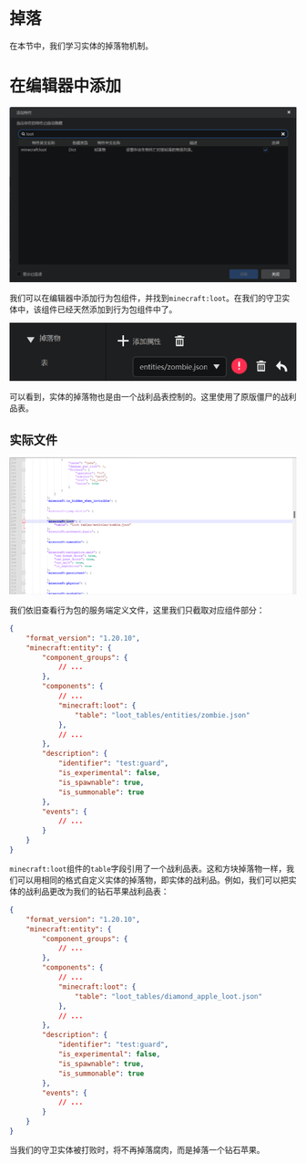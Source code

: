 # 掉落

在本节中，我们学习实体的掉落物机制。

# 在编辑器中添加

![image-20240923131425596](./assets/image-20240923131425596.png)

我们可以在编辑器中添加行为包组件，并找到`minecraft:loot`。在我们的守卫实体中，该组件已经天然添加到行为包组件中了。

![image-20240923131533155](./assets/image-20240923131533155.png)

可以看到，实体的掉落物也是由一个战利品表控制的。这里使用了原版僵尸的战利品表。

## 实际文件

![image-20240923131628453](./assets/image-20240923131628453.png)

我们依旧查看行为包的服务端定义文件，这里我们只截取对应组件部分：

```json
{
    "format_version": "1.20.10",
    "minecraft:entity": {
        "component_groups": {
            // ...
        },
        "components": {
            // ...
            "minecraft:loot": {
                "table": "loot_tables/entities/zombie.json"
            },
            // ...
        },
        "description": {
            "identifier": "test:guard",
            "is_experimental": false,
            "is_spawnable": true,
            "is_summonable": true
        },
        "events": {
            // ...
        }
    }
}
```

`minecraft:loot`组件的`table`字段引用了一个战利品表。这和方块掉落物一样，我们可以用相同的格式自定义实体的掉落物，即实体的战利品。例如，我们可以把实体的战利品更改为我们的钻石苹果战利品表：

```json
{
    "format_version": "1.20.10",
    "minecraft:entity": {
        "component_groups": {
            // ...
        },
        "components": {
            // ...
            "minecraft:loot": {
                "table": "loot_tables/diamond_apple_loot.json"
            },
            // ...
        },
        "description": {
            "identifier": "test:guard",
            "is_experimental": false,
            "is_spawnable": true,
            "is_summonable": true
        },
        "events": {
            // ...
        }
    }
}
```

当我们的守卫实体被打败时，将不再掉落腐肉，而是掉落一个钻石苹果。
